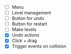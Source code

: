  - [ ] Menu
 - [ ] Level management
 - [ ] Button for undo
 - [ ] Button for restart
 - [ ] Make levels
 - [x] Undo actions
 - [x] Click + drag
 - [x] Trigger events on collision